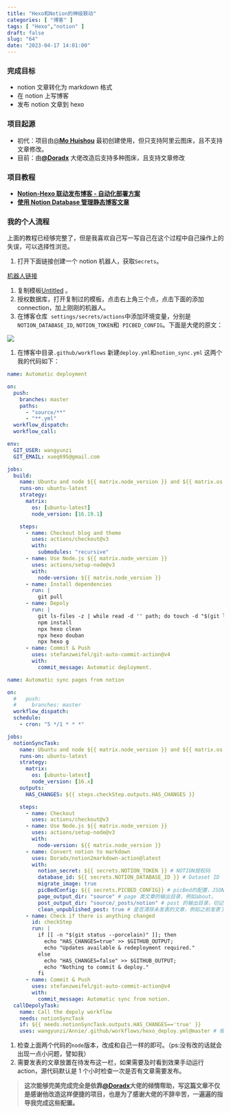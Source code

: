 ```yaml
---
title: "Hexo和Notion的神级联动"
categories: [ "博客" ]
tags: [ "Hexo","notion" ]
draft: false
slug: "64"
date: "2023-04-17 14:01:00"
---
```


### 完成目标

- notion 文章转化为 markdown 格式
- 在 notion 上写博客
- 发布 notion 文章到 hexo

### 项目起源

- 初代：项目由[@](https://github.com/mohuishou/notion-blog-actions)[**Mo Huishou**](https://github.com/mohuishou/notion-blog-actions) 最初创建使用，但只支持阿里云图床，且不支持文章修改。
- 目前：由[**@Doradx**](https://github.com/Doradx/notion2markdown-action) 大佬改造后支持多种图床，且支持文章修改

### 项目教程

- [**Notion-Hexo 联动发布博客 - 自动化部署方案**](https://blog.cuger.cn/p/634642fd/)
- [**使用 Notion Database 管理静态博客文章**](https://lailin.xyz/post/notion-markdown-blog.html)

### 我的个人流程

上面的教程已经够完整了，但是我喜欢自己写一写自己在这个过程中自己操作上的失误，可以选择性浏览。

1. 打开下面链接创建一个 notion 机器人，获取`Secrets`。

[机器人链接][1]

1. 复制模板[Untitled](https://www.notion.so/397943b2d0384e15ba69448900823984) 。
2. 授权数据库，打开复制过的模板，点击右上角三个点，点击下面的添加 connection，加上刚刚的机器人。
3. 在博客仓库  `settings/secrets/actions`中添加环境变量，分别是`NOTION_DATABASE_ID`, `NOTION_TOKEN`和  `PICBED_CONFIG`。下面是大佬的原文：

![](https://blog.wangyunzi.com/2023/123a424123e9d1abfbcb8c03628df90a.png)

1. 在博客中目录`.github/workflows` 新建`deploy.yml`和`notion_sync.yml` 这两个我的代码如下：

```yaml
name: Automatic deployment

on:
  push:
    branches: master
    paths:
      - "source/**"
      - "**.yml"
  workflow_dispatch:
  workflow_call:

env:
  GIT_USER: wangyunzi
  GIT_EMAIL: xueq695@gmail.com

jobs:
  build:
    name: Ubuntu and node ${{ matrix.node_version }} and ${{ matrix.os }}
    runs-on: ubuntu-latest
    strategy:
      matrix:
        os: [ubuntu-latest]
        node_version: [16.19.1]

    steps:
      - name: Checkout blog and theme
        uses: actions/checkout@v3
        with:
          submodules: "recursive"
      - name: Use Node.js ${{ matrix.node_version }}
        uses: actions/setup-node@v3
        with:
          node-version: ${{ matrix.node_version }}
      - name: Install dependencies
        run: |
          git pull
      - name: Depoly
        run: |
          git ls-files -z | while read -d '' path; do touch -d "$(git log -1 --format="@%ct" "$path")" "$path"; done
          npm install
          npx hexo clean
          npx hexo douban
          npx hexo g
      - name: Commit & Push
        uses: stefanzweifel/git-auto-commit-action@v4
        with:
          commit_message: Automatic deployment.
```

```yaml
name: Automatic sync pages from notion

on:
  #   push:
  #     branches: master
  workflow_dispatch:
  schedule:
    - cron: "5 */1 * * *"

jobs:
  notionSyncTask:
    name: Ubuntu and node ${{ matrix.node_version }} and ${{ matrix.os }}
    runs-on: ubuntu-latest
    strategy:
      matrix:
        os: [ubuntu-latest]
        node_version: [16.x]
    outputs:
      HAS_CHANGES: ${{ steps.checkStep.outputs.HAS_CHANGES }}

    steps:
      - name: Checkout
        uses: actions/checkout@v3
      - name: Use Node.js ${{ matrix.node_version }}
        uses: actions/setup-node@v3
        with:
          node-version: ${{ matrix.node_version }}
      - name: Convert notion to markdown
        uses: Doradx/notion2markdown-action@latest
        with:
          notion_secret: ${{ secrets.NOTION_TOKEN }} # NOTION授权码
          database_id: ${{ secrets.NOTION_DATABASE_ID }} # Dataset ID
          migrate_image: true
          picBedConfig: ${{ secrets.PICBED_CONFIG}} # picBed的配置，JSON格式，建议为minify JSON, 否则可能报错. 不同图床的配置可参考：https://picgo.github.io/PicGo-Core-Doc/zh/guide/config.html#picbed
          page_output_dir: "source" # page 类文章的输出目录，例如about。
          post_output_dir: "source/_posts/notion" # post 的输出目录，切记当clean_unpublished_post为true时，勿设置为 'source/_posts', 可能会删除你原目录下的文章！！！
          clean_unpublished_post: true # 是否清除未发表的文章，例如之前发表了，你又在notion中给移到草稿箱了.
      - name: Check if there is anything changed
        id: checkStep
        run: |
          if [[ -n "$(git status --porcelain)" ]]; then
            echo "HAS_CHANGES=true" >> $GITHUB_OUTPUT;
            echo "Updates available & redeployment required."
          else
            echo "HAS_CHANGES=false" >> $GITHUB_OUTPUT;
            echo "Nothing to commit & deploy."
          fi
      - name: Commit & Push
        uses: stefanzweifel/git-auto-commit-action@v4
        with:
          commit_message: Automatic sync from notion.
  callDepolyTask:
    name: Call the depoly workflow
    needs: notionSyncTask
    if: ${{ needs.notionSyncTask.outputs.HAS_CHANGES=='true' }}
    uses: wangyunzi/Annie/.github/workflows/hexo_deploy.yml@master # 根据自身Github地址修改即可
```

1. 检查上面两个代码的`node`版本，改成和自己一样的即可。（ps:没有改的话就会出现一点小问题，譬如我）
2. 需要发表的文章放置在待发布这一栏，如果需要及时看到效果手动运行 action，源代码默认是 1 个小时检查一次是否有文章需要发布。

> **这次能够完美完成完全是依靠**[**@Doradx**](https://blog.cuger.cn/)**大佬的倾情帮助，写这篇文章不仅是感谢他改造这样便捷的项目，也是为了感谢大佬的不辞辛苦，一遍遍的指导我完成这些配置。**


  [1]: https://www.notion.so/my-integrations